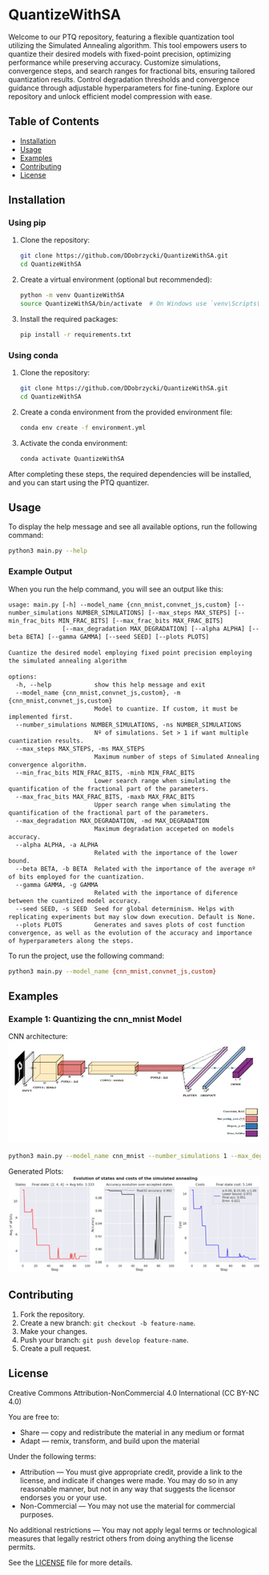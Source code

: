 
# QuantizeWithSA

Welcome to our PTQ repository, featuring a flexible quantization tool utilizing the Simulated Annealing algorithm. This tool empowers users to quantize their desired models with fixed-point precision, optimizing performance while preserving accuracy. Customize simulations, convergence steps, and search ranges for fractional bits, ensuring tailored quantization results. Control degradation thresholds and convergence guidance through adjustable hyperparameters for fine-tuning. Explore our repository and unlock efficient model compression with ease.

## Table of Contents

- [Installation](#installation)
- [Usage](#usage)
- [Examples](#examples)
- [Contributing](#contributing)
- [License](#license)

## Installation

### Using pip

1. Clone the repository:
    ```sh
    git clone https://github.com/DDobrzycki/QuantizeWithSA.git
    cd QuantizeWithSA
    ```

2. Create a virtual environment (optional but recommended):
    ```sh
    python -m venv QuantizeWithSA
    source QuantizeWithSA/bin/activate  # On Windows use `venv\Scripts\activate`
    ```

3. Install the required packages:
    ```sh
    pip install -r requirements.txt
    ```

### Using conda

1. Clone the repository:
    ```sh
    git clone https://github.com/DDobrzycki/QuantizeWithSA.git
    cd QuantizeWithSA
    ```

2. Create a conda environment from the provided environment file:
    ```sh
    conda env create -f environment.yml
    ```

3. Activate the conda environment:
    ```sh
    conda activate QuantizeWithSA
    ```

After completing these steps, the required dependencies will be installed, and you can start using the PTQ quantizer.

## Usage

To display the help message and see all available options, run the following command:
```bash
python3 main.py --help
```
### Example Output

When you run the help command, you will see an output like this:
```console
usage: main.py [-h] --model_name {cnn_mnist,convnet_js,custom} [--number_simulations NUMBER_SIMULATIONS] [--max_steps MAX_STEPS] [--min_frac_bits MIN_FRAC_BITS] [--max_frac_bits MAX_FRAC_BITS]
               [--max_degradation MAX_DEGRADATION] [--alpha ALPHA] [--beta BETA] [--gamma GAMMA] [--seed SEED] [--plots PLOTS]

Cuantize the desired model employing fixed point precision employing the simulated annealing algorithm

options:
  -h, --help            show this help message and exit
  --model_name {cnn_mnist,convnet_js,custom}, -m {cnn_mnist,convnet_js,custom}
                        Model to cuantize. If custom, it must be implemented first.
  --number_simulations NUMBER_SIMULATIONS, -ns NUMBER_SIMULATIONS
                        Nº of simulations. Set > 1 if want multiple cuantization results.
  --max_steps MAX_STEPS, -ms MAX_STEPS
                        Maximum number of steps of Simulated Annealing convergence algorithm.
  --min_frac_bits MIN_FRAC_BITS, -minb MIN_FRAC_BITS
                        Lower search range when simulating the quantification of the fractional part of the parameters.
  --max_frac_bits MAX_FRAC_BITS, -maxb MAX_FRAC_BITS
                        Upper search range when simulating the quantification of the fractional part of the parameters.
  --max_degradation MAX_DEGRADATION, -md MAX_DEGRADATION
                        Maximum degradation accepeted on models accuracy.
  --alpha ALPHA, -a ALPHA
                        Related with the importance of the lower bound.
  --beta BETA, -b BETA  Related with the importance of the average nº of bits employed for the cuantization.
  --gamma GAMMA, -g GAMMA
                        Related with the importance of diference between the cuantized model accuracy.
  --seed SEED, -s SEED  Seed for global determinism. Helps with replicating experiments but may slow down execution. Default is None.
  --plots PLOTS         Generates and saves plots of cost function convergence, as well as the evolution of the accuracy and importance of hyperparameters along the steps.
```

To run the project, use the following command:
```bash
python3 main.py --model_name {cnn_mnist,convnet_js,custom} 
```

## Examples

### Example 1: Quantizing the cnn_mnist Model
CNN architecture:
![alt text](./assets/cnn_mnist_network.png)

```bash
python3 main.py --model_name cnn_mnist --number_simulations 1 --max_degradation 2 --max_steps 100 --seed 42 --plots True
```

Generated Plots:
![alt text](./assets/example_cnn_mnist.png)

## Contributing

1. Fork the repository.
2. Create a new branch: `git checkout -b feature-name`.
3. Make your changes.
4. Push your branch: `git push develop feature-name`.
5. Create a pull request.

## License

Creative Commons Attribution-NonCommercial 4.0 International (CC BY-NC 4.0)

You are free to:
- Share — copy and redistribute the material in any medium or format
- Adapt — remix, transform, and build upon the material

Under the following terms:
- Attribution — You must give appropriate credit, provide a link to the license, and indicate if changes were made. You may do so in any reasonable manner, but not in any way that suggests the licensor endorses you or your use.
- Non-Commercial — You may not use the material for commercial purposes.

No additional restrictions — You may not apply legal terms or technological measures that legally restrict others from doing anything the license permits.

See the [LICENSE](./LICENSE.txt) file for more details.
